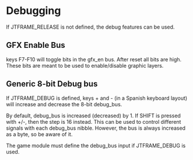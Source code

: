 # Debugging

If JTFRAME_RELEASE is not defined, the debug features can be used.

## GFX Enable Bus

keys F7-F10 will toggle bits in the gfx_en bus. After reset all bits are high. These bits are meant to be used to enable/disable graphic layers.

## Generic 8-bit Debug bus

If JTFRAME_DEBUG is defined, keys + and - (in a Spanish keyboard layout) will increase and decrease the 8-bit debug_bus.

By default, debug_bus is increased (decreased) by 1. If SHIFT is pressed with +/-, then the step is 16 instead. This can be used to control different signals with each debug_bus nibble. However, the bus is always increased as a byte, so be aware of it.

The game module must define the debug_bus input if JTFRAME_DEBUG is used.